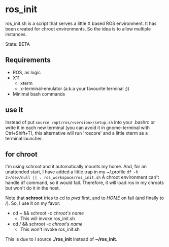 # ros_init #
ros_init.sh is a script that serves a little X based ROS environment.
It has been created for chroot environments. So the idea is to allow
multiple instances.

State: BETA 

## Requirements ##
* ROS, as logic
* X11
  * xterm
  * x-terminal-emulator (a.k.a your favourite terminal ;))
* Minimal bash commands

## use it ##
Instead of put `source /opt/ros/<version>/setup.sh` into your .bashrc 
or write it in each new terminal (you can avoid it in gnome-terminal 
with Ctrl+Shift+T), this alternative will run 'roscore' and a little 
xterm as a terminal launcher.


## for chroot ##
I'm using schroot and it automatically mounts my home.
And, for an unattended start, I have added a little trap 
in my ~/.profile `df -h 2>/dev/null || . ros_workspace/ros_init.sh`
A chroot environment can't handle df command, so it would fail.
Therefore, it will load ros in my chroots but won't do it in the host.

Note that **schroot** tries to cd to *pwd* first, and to *HOME* on fail
(and finally to */*). So, I use it on my favor:
* cd ~ && schroot -c *chroot's name*
  * This will invoke ros_init.sh
* cd / && schroot -c *chroot's name*
  * This won't invoke ros_init.sh

This is due to I source **./ros_init** instead of **~/ros_init**.


